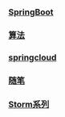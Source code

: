 
### [SpringBoot](/categories/springboot/)
### [算法](/categories/算法/)
### [springcloud](/categories/springcloud/)
### [随笔](/categories/随笔/)
### [Storm系列](/categories/storm/)